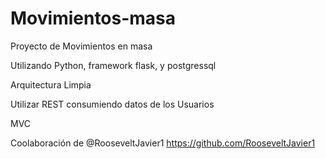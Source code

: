 # Movimientos-masa
Proyecto de Movimientos en masa 

Utilizando Python, framework flask, y postgressql


Arquitectura Limpia


Utilizar REST consumiendo datos de los Usuarios


MVC


Coolaboración de @RooseveltJavier1 https://github.com/RooseveltJavier1
